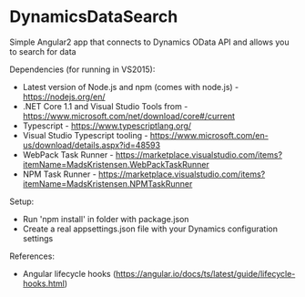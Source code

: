 # DynamicsDataSearch
Simple Angular2 app that connects to Dynamics OData API and allows you to search for data

Dependencies (for running in VS2015):
- Latest version of Node.js and npm (comes with node.js) - https://nodejs.org/en/
- .NET Core 1.1 and Visual Studio Tools from - https://www.microsoft.com/net/download/core#/current
- Typescript - https://www.typescriptlang.org/
- Visual Studio Typescript tooling - https://www.microsoft.com/en-us/download/details.aspx?id=48593
- WebPack Task Runner - https://marketplace.visualstudio.com/items?itemName=MadsKristensen.WebPackTaskRunner
- NPM Task Runner - https://marketplace.visualstudio.com/items?itemName=MadsKristensen.NPMTaskRunner

Setup:
- Run 'npm install' in folder with package.json
- Create a real appsettings.json file with your Dynamics configuration settings


References:
- Angular lifecycle hooks (https://angular.io/docs/ts/latest/guide/lifecycle-hooks.html)

